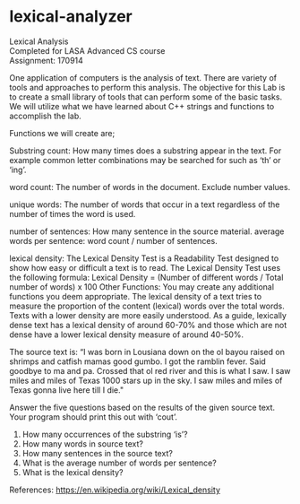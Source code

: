 # lexical-analyzer

   Lexical Analysis  
   Completed for LASA Advanced CS course  
   Assignment: 170914 
   
One application of computers is the analysis of text.  There are variety of tools and approaches to perform this analysis.  The objective for this Lab is to create a small library of tools that can perform some of the basic tasks.  We will utilize what we have learned about C++ strings and functions to accomplish the lab. 

Functions we will create are; 

Substring count: How many times does a substring appear in the text.  For example common letter combinations may be searched for such as ‘th’ or ‘ing’. 

word count:  The number of words in the document.  Exclude number values. 

unique words:  The number of words that occur in a text regardless of the number of times the word is used. 

number of sentences:  How many sentence in the source material. 
  average words per sentence:  word count / number of sentences. 

lexical density:  The Lexical Density Test is a Readability Test designed to show how easy or difficult a text is to read. The Lexical Density Test uses the following formula:  Lexical Density = (Number of different words / Total number of words) x 100  Other Functions:  You may create any additional functions you deem appropriate.  The lexical density of a text tries to measure the proportion of the content (lexical) words over the total words. Texts with a lower density are more easily understood.  As a guide, lexically dense text has a lexical density of around 60-70% and those which are not dense have a lower lexical density measure of around 40-50%. 

The source text is:  “I was born in Lousiana down on the ol bayou raised on shrimps and catfish mamas good gumbo.  I got the ramblin fever.  Said goodbye to ma and pa.   Crossed that ol red river and this is what I saw. I saw miles and miles of Texas 1000 stars up in the sky.  I saw miles and miles of Texas gonna live here till I die." 

Answer the five questions based on the results of the given source text.  Your program should print this out with ‘cout’. 

1.  How many occurrences of the substring ‘is’? 
2.  How many words in source text? 
3.  How many sentences in the source text? 
4.  What is the average number of words per sentence? 
5.  What is the lexical density? 
  
  
  References: https://en.wikipedia.org/wiki/Lexical_density 
  
  
